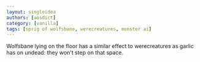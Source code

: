 ```yaml
---
layout: singleidea
authors: [aosdict]
category: [vanilla]
tags: [sprig of wolfsbane, werecreatures, monster ai]
---
```

Wolfsbane lying on the floor has a similar effect to werecreatures as garlic has on undead: they won't step on that space.
